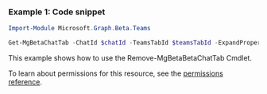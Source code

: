 ### Example 1: Code snippet

```powershellImport-Module Microsoft.Graph.Beta.Teams

Get-MgBetaChatTab -ChatId $chatId -TeamsTabId $teamsTabId -ExpandProperty "teamsApp"
```
This example shows how to use the Remove-MgBetaBetaChatTab Cmdlet.
To learn about permissions for this resource, see the [permissions reference](/graph/permissions-reference).

